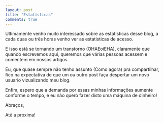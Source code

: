 ```yaml
---
layout: post
title: "Estatísticas"
comments: true
---
```


Ultimamente venho muito interessado sobre as estatisticas desse blog, a cada duas ou três horas venho ver as estatisticas de acesso.

E isso está se tornando um transtorno (OHAEoiEHA), claramente que quando escrevemos aqui, queremos que várias pessoas acessem e comentem em nossos artigos.

Eu, que quase sempre não tenho assunto (Como agora) pra compartilhar, fico na expectativa de que um ou outro post faça despertar um novo usuario vizualizando meu blog.

Enfim, espero que a demanda por essas minhas informações aumente conforme o tempo, e eu não quero fazer disto uma máquina de dinheiro!

Abraços,

Até a proxima!
